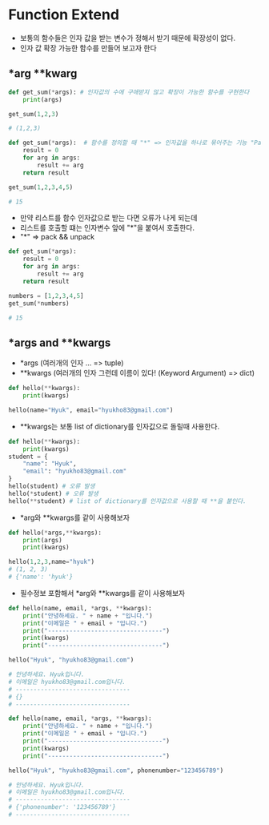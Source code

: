# Function Extend
* 보통의 함수들은 인자 값을 받는 변수가 정해서 받기 때문에 확장성이 없다.
* 인자 값 확장 가능한 함수를 만들어 보고자 한다

## *arg **kwarg

```python
def get_sum(*args): # 인자값의 수에 구애받지 않고 확장이 가능한 함수를 구현한다
    print(args)

get_sum(1,2,3)

# (1,2,3)
```

```python
def get_sum(*args):  # 함수를 정의할 때 "*" => 인자값을 하나로 묶어주는 기능 "Pack"이라 부른다. 이름보다 "*" 표시가 중요하다
    result = 0
    for arg in args:
        result += arg
    return result

get_sum(1,2,3,4,5)

# 15
```

* 만약 리스트를 함수 인자값으로 받는 다면 오류가 나게 되는데 
* 리스트를 호출할 떄는 인자변수 앞에 "*"을 붙여서 호출한다.
* "*" => pack && unpack

```python
def get_sum(*args):
    result = 0
    for arg in args:
        result += arg
    return result

numbers = [1,2,3,4,5]
get_sum(*numbers)

# 15
```

## *args and **kwargs
* *args (여러개의 인자 ... => tuple)
* **kwargs (여러개의 인자 그런데 이름이 있다! (Keyword Argument) => dict)

```python
def hello(**kwargs):
    print(kwargs)

hello(name="Hyuk", email="hyukho83@gmail.com")
```


* **kwargs는 보통 list of dictionary를 인자값으로 돌릴때 사용한다.
```python
def hello(**kwargs):
    print(kwargs)
student = {
    "name": "Hyuk",
    "email": "hyukho83@gmail.com"
}
hello(student) # 오류 발생
hello(*student) # 오류 발생
hello(**student) # list of dictionary를 인자값으로 사용할 때 **을 붙인다.
```

* *arg와 **kwargs를 같이 사용해보자
```python
def hello(*args,**kwargs):
    print(args)
    print(kwargs)

hello(1,2,3,name="hyuk")
# (1, 2, 3)
# {'name': 'hyuk'}

```

* 필수정보 포함해서 *arg와 **kwargs를 같이 사용해보자
```python
def hello(name, email, *args, **kwargs):
    print("안녕하세요. " + name + "입니다.")
    print("이메일은 " + email + "입니다.")
    print("--------------------------------")
    print(kwargs)
    print("--------------------------------")

hello("Hyuk", "hyukho83@gmail.com")

# 안녕하세요. Hyuk입니다.
# 이메일은 hyukho83@gmail.com입니다.
# --------------------------------
# {}
# --------------------------------
```

```python
def hello(name, email, *args, **kwargs):
    print("안녕하세요. " + name + "입니다.")
    print("이메일은 " + email + "입니다.")
    print("--------------------------------")
    print(kwargs)
    print("--------------------------------")

hello("Hyuk", "hyukho83@gmail.com", phonenumber="123456789")

# 안녕하세요. Hyuk입니다.
# 이메일은 hyukho83@gmail.com입니다.
# --------------------------------
# {'phonenumber': '123456789'}
# --------------------------------

```
